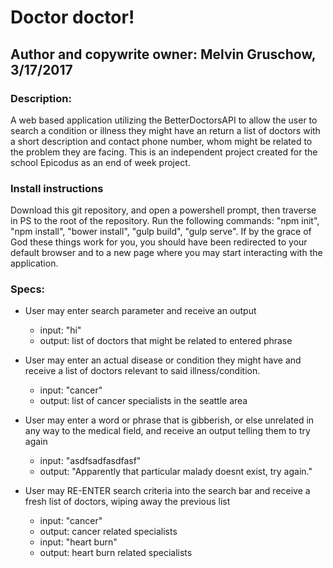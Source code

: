 # Doctor doctor!
## Author and copywrite owner: Melvin Gruschow, 3/17/2017

### Description:
A web based application utilizing the BetterDoctorsAPI to allow the user to search a condition or illness they might have an return a list of doctors with a short description and contact phone number, whom might be related to the problem they are facing. This is an independent project created for the school Epicodus as an end of week project.

### Install instructions
Download this git repository, and open a powershell prompt, then traverse in PS to the root of the repository.  Run the following commands: "npm init", "npm install", "bower install", "gulp build", "gulp serve".  If by the grace of God these things work for you, you should have been redirected to your default browser and to a new page where you may start interacting with the application.

### Specs:
* User may enter search parameter and receive an output
    - input: "hi"
    - output: list of doctors that might be related to entered phrase


* User may enter an actual disease or condition they might have and receive a list of doctors relevant to said illness/condition.
    - input: "cancer"
    - output: list of cancer specialists in the seattle area


* User may enter a word or phrase that is gibberish, or else unrelated in any way to the medical field, and receive an output telling them to try again
    - input: "asdfsadfasdfasf"
    - output: "Apparently that particular malady doesnt exist, try again."


* User may RE-ENTER search criteria into the search bar and receive a fresh list of doctors, wiping away the previous list
    - input: "cancer"
    - output: cancer related specialists
    - input: "heart burn"
    - output: heart burn related specialists
